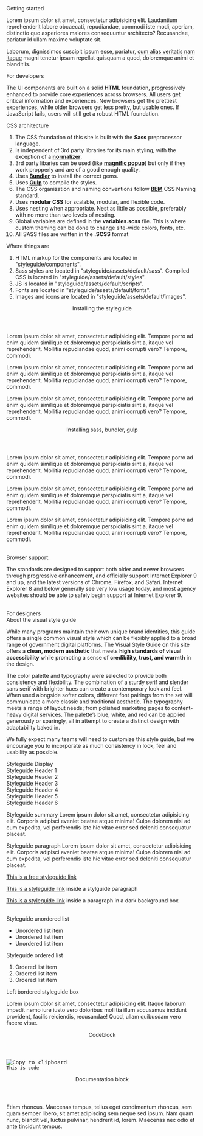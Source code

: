 <div class="title-1">Getting started</div>

<p class="styleguide__summary">Lorem ipsum dolor sit amet, consectetur adipisicing elit. Laudantium reprehenderit labore obcaecati, repudiandae, commodi iste modi, aperiam, distinctio quo asperiores maiores consequuntur architecto? Recusandae, pariatur id ullam maxime voluptate sit.</p>
<p class="styleguide__paragraph">Laborum, dignissimos suscipit ipsum esse, pariatur, <a href="#" class="styleguide__link">cum alias veritatis nam itaque</a> magni tenetur ipsam repellat quisquam a quod, doloremque animi et blanditiis.</p>

<div class="title-3 styleguide__text--blue">For developers</div>
<p class="styleguide__paragraph">The UI components are built on a solid <strong>HTML</strong> foundation, progressively enhanced to provide core experiences across browsers. All users get critical information and experiences. New browsers get the prettiest experiences, while older browsers get less pretty, but usable ones. If JavaScript fails, users will still get a robust HTML foundation.</p>

<div class="title-4">CSS architecture</div>
<ol class="styleguide__list">
    <li>The CSS foundation of this site is built with the <strong>Sass</strong> preprocessor language.</li>
    <li>Is independent of 3rd party libraries for its main styling, with the exception of a <a href="github.com/necolas/normalize.css" target="_blank"><strong>normalizer</strong></a>.</li>
    <li>3rd party libaries can be used (like <a href="http://dimsemenov.com/plugins/magnific-popup/" target="_blank"><strong>magnific popup</strong></a>) but only if they work propperly and are of a good enough quality.</li>
    <li>Uses <a href="http://bundler.io/" target="_blank"><strong>Bundler</strong></a> to install the correct gems.</li>
    <li>Uses <a href="http://gulpjs.com/" terget="_blank"><strong>Gulp</strong></a> to compile the styles.</li>
    <li>The CSS organization and naming conventions follow <a href="http://getbem.com/naming/" target="_blank"><strong>BEM</strong></a> CSS Naming standard.</li>
    <li>Uses <strong>modular CSS</strong> for scalable, modular, and flexible code.</li>
    <li>Uses nesting when appropriate. Nest as little as possible, preferably with no more than two levels of nesting.</li>
    <li>Global variables are defined in the <strong>variables.scss</strong> file. This is where custom theming can be done to change site-wide colors, fonts, etc.</li>
    <li>All SASS files are written in the <strong>.SCSS</strong> format</li>
</ol>

<div class="title-4">Where things are</div>
<ol class="styleguide__list">
    <li>HTML markup for the components are located in <span class="code code--simple">"styleguide/components"</span>.</li>
    <li>Sass styles are located in <span class="code code--simple">"styleguide/assets/default/sass"</span>. Compiled CSS is located in <span class="code code--simple">"styleguide/assets/default/styles"</span>.</li>
    <li>JS is located in <span class="code code--simple">"styleguide/assets/default/scripts"</span>.</li>
    <li>Fonts are located in <span class="code code--simple">"styleguide/assets/default/fonts"</span>.</li>
    <li>Images and icons are located in <span class="code code--simple">"styleguide/assets/default/images"</span>.</li>
</ol>

<div class="accordion" data-component="Application/Components/StyleguideAccordion">
    <header class="accordion__header">
        Installing the styleguide
    </header>
    <div class="accordion__content accordion__content--alt">
        <p class="styleguide__paragraph">Lorem ipsum dolor sit amet, consectetur adipisicing elit. Tempore porro ad enim quidem similique et doloremque perspiciatis sint a, itaque vel reprehenderit. Mollitia repudiandae quod, animi corrupti vero? Tempore, commodi.</p>
        <p class="styleguide__paragraph">Lorem ipsum dolor sit amet, consectetur adipisicing elit. Tempore porro ad enim quidem similique et doloremque perspiciatis sint a, itaque vel reprehenderit. Mollitia repudiandae quod, animi corrupti vero? Tempore, commodi.</p>
        <p class="styleguide__paragraph">Lorem ipsum dolor sit amet, consectetur adipisicing elit. Tempore porro ad enim quidem similique et doloremque perspiciatis sint a, itaque vel reprehenderit. Mollitia repudiandae quod, animi corrupti vero? Tempore, commodi.</p>
    </div>
</div>

<div class="accordion" data-component="Application/Components/StyleguideAccordion">
    <header class="accordion__header">
        Installing sass, bundler, gulp
    </header>
    <div class="accordion__content accordion__content--alt">
        <p class="styleguide__paragraph">Lorem ipsum dolor sit amet, consectetur adipisicing elit. Tempore porro ad enim quidem similique et doloremque perspiciatis sint a, itaque vel reprehenderit. Mollitia repudiandae quod, animi corrupti vero? Tempore, commodi.</p>
        <p class="styleguide__paragraph">Lorem ipsum dolor sit amet, consectetur adipisicing elit. Tempore porro ad enim quidem similique et doloremque perspiciatis sint a, itaque vel reprehenderit. Mollitia repudiandae quod, animi corrupti vero? Tempore, commodi.</p>
        <p class="styleguide__paragraph">Lorem ipsum dolor sit amet, consectetur adipisicing elit. Tempore porro ad enim quidem similique et doloremque perspiciatis sint a, itaque vel reprehenderit. Mollitia repudiandae quod, animi corrupti vero? Tempore, commodi.</p>
    </div>
</div>
<br>

<div class="title-4">Browser support:</div>
<p class="styleguide__paragraph">The standards are designed to support both older and newer browsers through progressive enhancement, and officially support Internet Explorer 9 and up, and the latest versions of Chrome, Firefox, and Safari. Internet Explorer 8 and below generally see very low usage today, and most agency websites should be able to safely begin support at Internet Explorer 9.</p>
<br>

<div class="title-3 styleguide__text--blue">For designers</div>
<div class="title-4">About the visual style guide</div>
<p class="styleguide__paragraph">While many programs maintain their own unique brand identities, this guide offers a single common visual style which can be flexibly applied to a broad range of government digital platforms. The Visual Style Guide on this site offers a <strong>clean, modern aesthetic</strong> that meets <strong>high standards of visual accessibility</strong> while promoting a sense of <strong>credibility, trust, and warmth</strong> in the design.</p>
<p class="styleguide__paragraph">The color palette and typography were selected to provide both consistency and flexibility. The combination of a sturdy serif and slender sans serif with brighter hues can create a contemporary look and feel. When used alongside softer colors, different font pairings from the set will communicate a more classic and traditional aesthetic. The typography meets a range of layout needs; from polished marketing pages to content-heavy digital services. The palette&rsquo;s blue, white, and red can be applied generously or sparingly, all in attempt to create a distinct design with adaptability baked in.</p>
<p class="styleguide__paragraph">We fully expect many teams will need to customize this style guide, but we encourage you to incorporate as much consistency in look, feel and usability as possible.</p>

<section class="box box--preview">
    <div class="title-display">Styleguide Display</div>
    <div class="title-1">Styleguide Header 1</div>
    <div class="title-2">Styleguide Header 2</div>
    <div class="title-3">Styleguide Header 3</div>
    <div class="title-4">Styleguide Header 4</div>
    <div class="title-5">Styleguide Header 5</div>
    <div class="title-6">Styleguide Header 6</div>
    <p class="styleguide__summary">Styleguide summary Lorem ipsum dolor sit amet, consectetur adipisicing elit. Corporis adipisci eveniet beatae atque minima! Culpa dolorem nisi ad cum expedita, vel perferendis iste hic vitae error sed deleniti consequatur placeat.</p>
    <p class="styleguide__paragraph">Styleguide paragraph Lorem ipsum dolor sit amet, consectetur adipisicing elit. Corporis adipisci eveniet beatae atque minima! Culpa dolorem nisi ad cum expedita, vel perferendis iste hic vitae error sed deleniti consequatur placeat.</p>
    <a href="#" class="styleguide__link">This is a free styleguide link</a>
    <p class="styleguide__paragraph"><a href="#" class="styleguide__link">This is a styleguide link</a> inside a stylguide paragraph</p>
    <div class="box box--padded styleguide__background--black">
        <p class="styleguide__paragraph styleguide__text--white">
            <a href="#" class="styleguide__link styleguide__link--dark">This is a styleguide link</a>
            inside a paragraph in a dark background box
        </p>
    </div>
    <br>
    <div class="styleguide__row">
        <div class="grid--v-large--styleguide__cols--6">
            <div class="title-6 title--bordered">Styleguide unordered list</div>
            <ul class="styleguide__list">
                <li>Unordered list item</li>
                <li>Unordered list item</li>
                <li>Unordered list item</li>
            </ul>
        </div>
        <div class="grid--v-large--styleguide__cols--6">
            <div class="title-6 title--bordered">Styleguide ordered list</div>
            <ol class="styleguide__list">
                <li>Ordered list item</li>
                <li>Ordered list item</li>
                <li>Ordered list item</li>
            </ol>
        </div>
    </div>
    <div class="box box--left-bordered">
        <div class="title-5">Left bordered styleguide box</div>
        <p class="styleguide__paragraph">Lorem ipsum dolor sit amet, consectetur adipisicing elit. Itaque laborum impedit nemo iure iusto vero doloribus mollitia illum accusamus incidunt provident, facilis reiciendis, recusandae! Quod, ullam quibusdam vero facere vitae.</p>
    </div>


</section>
<div class="accordion" data-component="Application/Components/StyleguideAccordion">
    <header class="accordion__header">
        Codeblock
    </header>
    <div class="accordion__content">
        <pre class="code" data-component="Application/Components/Code"><div class="button button--copy tooltip" data-clipboard-target="#<?=$cur;?>"><img src="assets/default/images/svg/clippy.svg" alt="Copy to clipboard"></div><code>This is code</code></pre>
    </div>
</div>

<div class="accordion" data-component="Application/Components/StyleguideAccordion">
    <header class="accordion__header">
        Documentation block
    </header>
    <div class="accordion__content accordion__content--alt">
        Etiam rhoncus. Maecenas tempus, tellus eget condimentum rhoncus, sem quam semper libero, sit amet adipiscing sem neque sed ipsum. Nam quam nunc, blandit vel, luctus pulvinar, hendrerit id, lorem. Maecenas nec odio et ante tincidunt tempus.
    </div>
</div>

